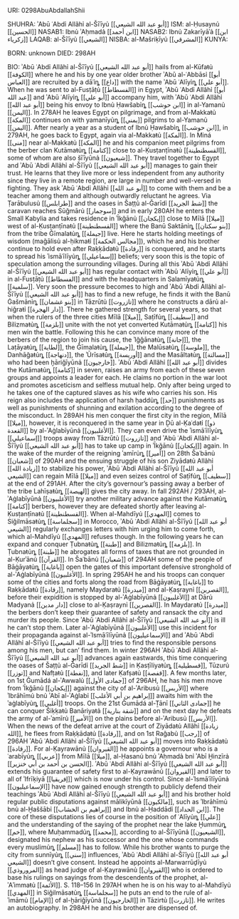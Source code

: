 URI: 0298AbuAbdallahShii

SHUHRA: ʾAbū ʿAbdỉ Allãhỉ al-Šīʿīyủ [[أبو عبد الله الشيعي]]
ISM: al-Ḥusaynủ [[الحسين]]
NASAB1: Ibnủ ʾAḥmadả [[ابن أحمد]]
NASAB2: Ibnủ Zakarīyāʾả [[ابن زكرياء]]
LAQAB: al-Šīʿīyủ [[الشيعي]]
NISBA: al-Mašriḳīyủ [[المشرقي]]
KUNYA: 

BORN: unknown
DIED: 298AH

BIO: ʾAbū ʿAbdỉ Allãhỉ al-Šīʿīyủ [[أبو عبد الله الشيعي]] hails from al-Kūfaŧủ [[الكوفة]] where he and his by one year older brother ʾAbū al-ʿAbbāsỉ [[أبو العباس]] are recruited by a dāʿỉȵ [[داع]] with the name ʾAbū ʿAlīyỉȵ [[أبو علي]]. When he was sent to al-Fusṭāṭủ [[الفسطاط]] in Egypt, ʾAbū ʿAbdỉ Allãhỉ [[أبو عبد الله]] and ʾAbū ʿAlīyỉȵ [[أبو علي]] accompany him, with ʾAbū ʿAbdỉ Allãhỉ [[أبو عبد الله]] being his envoy to Ibnủ Ḥawšabỉȵ [[ابن حوشب]] in al-Yamanủ [[اليمن]]. In 278AH he leaves Egypt on pilgrimage, and from al-Makkaŧủ [[المكة]] continues on with yamanīyủȵ [[يمني]] pilgrims to al-Yamanủ [[اليمن]]. After nearly a year as a student of Ibnủ Ḥawšabỉȵ [[ابن حوشب]], in 279AH, he goes back to Egypt, again via al-Makkaŧủ [[المكة]]. In Miná [[منى]] near al-Makkaŧủ [[المكة]] he and his companion meet pilgrims from the berber clan Kutāmaŧủȵ [[كتامة]] close to al-Ḳusṭanṭīnaŧủ [[القسطنطينة]], some of whom are also šīʿīyūnả [[شيعيون]]. They travel together to Egypt and ʾAbū ʿAbdỉ Allãhỉ al-Šīʿīyủ [[أبو عبد الله الشيعي]] manages to gain their trust. He learns that they live more or less independent from any authority since they live in a remote region, are large in number and well-versed in fighting. They ask ʾAbū ʿAbdỉ Allãhỉ [[أبو عبد الله]] to come with them and be a teacher among them and although outwardly reluctant he agrees. Via Ṭarābulusủ [[طرابلس]] and the oases in Šaṭṭủ al-Ǧarīdỉ [[شط الجريد]] the caravan reaches Sūǧmārủ [[سوجمار]] and in early 280AH he enters the Small Kabylia and takes residence in ʾĪkǧānủ [[إيكجان]] close to Mīlā [[ميلا]] west of al-Ḳusṭanṭīnaŧủ [[القسطنطينة]] where the Banū Saktānỉȵ [[بنو سكتان]] from the tribe Ǧīmalaŧủȵ [[جيملة]] live. Here he starts holding meetings of wisdom (maǧālisủ al-ḥikmaŧỉ [[مجالس الحكمة]]), which he and his brother continue to hold even after Raḳḳādaŧủ [[رقادة]] is conquered, and he starts to spread his ʾismāʿīlīyủȵ [[إسماعيلي]] beliefs; very soon this is the topic of speculation among the surrounding villages. During all this ʾAbū ʿAbdỉ Allãhỉ al-Šīʿīyủ [[أبو عبد الله الشيعي]] has regular contact with ʾAbū ʿAlīyỉȵ [[أبو علي]] in al-Fusṭāṭủ [[الفسطاط]] and with the headquarters in Salamīyaŧủȵ [[سلمية]]. Very soon the pressure becomes to high and ʾAbū ʿAbdỉ Allãhỉ al-Šīʿīyủ [[أبو عبد الله الشيعي]] has to find a new refuge, he finds it with the Banū Ġašmānỉȵ [[بنو غشمان]] in Tāzrūtủ [[تازروت]] where he constructs a dārủ al-hiǧraŧỉ [[دار الهجرة]]. There he gathered strength for several years, so that when the rulers of the three cities Mīlā [[ميلا]], Saṭīfủȵ [[سطيف]] and Bilizmaŧủȵ [[بلزمة]] unite with the not yet converted Kutāmaŧủȵ [[كتامة]] his men win the battle. Following this he can convince many more of the berbers of the region to join his cause, the ʾIǧǧānaŧủȵ [[إجانة]], the Laṭāyaŧủȵ [[لطاية]], the Ǧīmalaŧủȵ [[جيملة]], the Malūsaŧủȵ [[ملوسة]], the Danhāǧaŧủȵ [[دنهاجة]], the ʾŪrīsaŧủȵ [[أوريسة]] and the Masāltaŧủȵ [[مسالتة]] who had been ḫāriǧīyūnả [[خارجيون]]. ʾAbū ʿAbdỉ Allãhỉ [[أبو عبد الله]] divides the Kutāmaŧủȵ [[كتامة]] in seven, raises an army from each of these seven groups and appoints a leader for each. He claims no portion in the war loot and promotes asceticism and selfless mutual help. Only after being urged to he takes one of the captured slaves as his wife who carries his son. His reign also includes the application of harsh ḥaddủȵ [[حد]] punishments as well as punishments of shunning and exilation according to the degree of the misconduct. In 289AH his men conquer the first city in the region, Mīlā [[ميلا]], however, it is reconquered in the same year in Ḏū al-Ḳaʿdaŧỉ [[ذو القعدة]] by al-ʾAġlabīyūnả [[الأغلبيون]]. They can even drive the ʾismāʿīlīyủȵ [[إسماعيلي]] troops away from Tāzrūtủ [[تازروت]] and ʾAbū ʿAbdỉ Allãhỉ al-Šīʿīyủ [[أبو عبد الله الشيعي]] has to take up camp in ʾĪkǧānủ [[إيكجان]] again. In the wake of the murder of the reigning ʾamīrủȵ [[أمير]] on 28th Šaʿbānủ [[شعبان]] of 290AH and the ensuing struggle of his son Ziyādaŧủ Allãhỉ [[زيادة الله]] to stabilize his power, ʾAbū ʿAbdỉ Allãhỉ al-Šīʿīyủ [[أبو عبد الله الشيعي]] can regain Mīlā [[ميلا]] and even seizes control of Saṭīfủȵ [[سطيف]] at the end of 291AH. After the city’s governour’s passing away a berber of the tribe Lahīṣaŧủȵ [[لهيصة]] gives the city away. In fall 292AH / 293AH, al-ʾAġlabīyūnả [[الأغلبيون]] try another military advance against the Kutāmaŧủȵ [[كتامة]] berbers, however they are defeated shortly after leaving al-Ḳusṭanṭīnaŧủ [[القسطنطينة]]. When al-Mahdīyủ [[المهدي]] comes to Siǧilmāsaŧủȵ [[سجلماسة]] in Morocco, ʾAbū ʿAbdỉ Allãhỉ al-Šīʿīyủ [[أبو عبد الله الشيعي]] regularly exchanges letters with him urging him to come forth, which al-Mahdīyủ [[المهدي]] refuses though. In the following years he can expand and conquer Ṭubnaŧủȵ [[طبنة]] and Bilizmaŧủȵ [[بلزمة]]. In Ṭubnaŧủȵ [[طبنة]] he abrogates all forms of taxes that are not grounded in al-Ḳurʾānủ [[القرآن]]. In Šaʿbānủ [[شعبان]] of 294AH some of the people of Bāġāyaŧủȵ [[باغاية]] open the gates of this important defensive stronghold of al-ʾAġlabīyūnả [[الأغلبيون]]. In spring 295AH he and his troops can conquer some of the cities and forts along the road from Bāġāyaŧủȵ [[باغاية]] to Raḳḳādaŧủ [[رقادة]], namely Maydaraŧủ [[ميدرة]] and al-Ḳaṣraynỉ [[القصرين]], before their expidition is stopped by al-ʾAġlabīyūnả [[الأغلبيون]] at Dārủ Madyanả [[دار مدين]] close to al-Ḳaṣraynỉ [[القصرين]]. In Maydaraŧủ [[ميدرة]] the berbers don’t keep their guarantee of safety and ransack the city and murder its people. Since ʾAbū ʿAbdỉ Allãhỉ al-Šīʿīyủ [[أبو عبد الله الشيعي]] is ill he can’t stop them. Later al-ʾAġlabīyūnả [[الأغلبيون]] use this incident for their propaganda against al-ʾIsmāʿīlīyūnả [[الإسماعيليون]] and ʾAbū ʿAbdỉ Allãhỉ al-Šīʿīyủ [[أبو عبد الله الشيعي]] tries to find the responsible persons among his men, but can’ find them. In winter 296AH ʾAbū ʿAbdỉ Allãhỉ al-Šīʿīyủ [[أبو عبد الله الشيعي]] advances again eastwards, this time conquering the oases of Šaṭṭủ al-Ǧarīdỉ [[شط الجريد]] in Ḳasṭīliyaŧủȵ [[قسطيلية]], Tūzurủ [[توزر]] and Nafṭaŧủ [[نفطة]], and later Ḳafṣaŧủ [[قفصة]]. A few months later, on 1st Ǧumādá al-ʾAwwalủ [[جمادى الأول]] of 296AH, he has his men move from ʾĪkǧānủ [[إيكجان]] against the city of al-ʾAribusủ [[الأربس]] where ʾIbrāhīmủ bnủ ʾAbī al-ʾAġlabỉ [[إبراهيم بن أبي الأغلب]] awaits him with the ʾaġlabīyủȵ [[أغلبي]] troops. On the 21st Ǧumādá al-Ṯānī [[جمادى الثاني]] he can conquer Šiḳḳaŧủ Banāriyaŧả [[شقة بنارية]] and on the next day he defeats the army of al-ʾamīrủ [[الأمير]] on the plains before al-ʾAribusủ [[الأربس]]. When the news of the defeat arrive at the court of Ziyādaŧủ Allãhỉ [[زيادة الله]], he flees from Raḳḳādaŧủ [[رقادة]], and on 1st Raǧabủ [[رجب]] of 296AH ʾAbū ʿAbdỉ Allãhỉ al-Šīʿīyủ [[أبو عبد الله الشيعي]] moves into Raḳḳādaŧủ [[رقادة]]. For al-Ḳayrawānủ [[القيروان]] he appoints a governour who is a ʿarabīyủȵ [[عربي]] from Mīlā [[ميلا]], al-Ḥasanủ bnủ ʾAḥmadả bnỉ ʾAbī Ḫinzīrả [[الحسن بن أحمد بن أبي خنزير]]. ʾAbū ʿAbdỉ Allãhỉ al-Šīʿīyủ [[أبو عبد الله الشيعي]] extends his guarantee of safety first to al-Ḳayrawānủ [[القيروان]] and later to all of ʾIfrīḳiyā [[إفريقيا]] which is now under his control. Since al-ʾIsmāʿīlīyūnả [[الإسماعيليون]] have now gained enough strength to publicly defend their teachings ʾAbū ʿAbdỉ Allãhỉ al-Šīʿīyủ [[أبو عبد الله الشيعي]] and his brother hold regular public disputations against mālikīyūnả [[مالكيون]], such as ʾIbrāhīmủ bnủ al-Ḫaššābỉ [[إبراهيم بن الخشاب]] and Ibnủ al-Ḥaddādỉ [[ابن الحداد]]. The core of these disputations lies of course in the position of ʿAlīyủȵ [[علي]] and the understanding of the saying of the prophet near the lake Ḫummủȵ [[خم]], where Muḥammadủȵ [[محمد]], according to al-Šīʿīyūnả [[الشيعيون]], designated his nephew as his successor and the one whose commands every muslimủȵ [[مسلم]] has to follow. While his brother wants to purge the city from sunnīyủȵ [[سني]] influences, ʾAbū ʿAbdỉ Allãhỉ al-Šīʿīyủ [[أبو عبد الله الشيعي]] doesn’t give consent. Instead he appoints al-Marwarrūḏīyủ [[المروروذي]] as head judge of al-Ḳayrawānủ [[القيروان]] who is ordered to base his rulings on sayings from the descendents of the prophet, al-ʾAʾimmaŧủ [[الأئمة]].
S. 118–156
In 297AH when he is on his way to al-Mahdīyủ [[المهدي]] in Siǧilmāsaŧủȵ [[سجلماسة]] he puts an end to the rule of al-ʾimāmủ [[الإمام]] of al-ḫāriǧīyūnả [[الخارجيون]] in Tāzirtủ [[تازرت]]. He writes an autobiography. In 298AH he and his brother are dispensed of.
